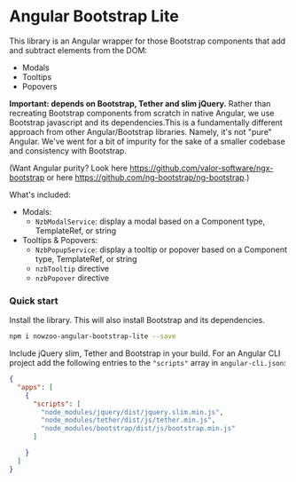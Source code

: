 # Angular Bootstrap Lite

This library is an Angular wrapper for those Bootstrap components that
add and subtract elements from the DOM:

- Modals
- Tooltips
- Popovers

<strong>Important: depends on Bootstrap, Tether and slim jQuery.</strong>
Rather than recreating Bootstrap components from scratch in native Angular, we
use Bootstrap javascript and its dependencies.This is a fundamentally different
approach from other Angular/Bootstrap libraries. Namely, it's not "pure" Angular.
We've went for a bit of impurity for the sake of a smaller codebase and consistency with Bootstrap.

(Want Angular purity? Look here https://github.com/valor-software/ngx-bootstrap or here https://github.com/ng-bootstrap/ng-bootstrap.)

What's included:

- Modals:
   - `NzbModalService`: display a modal based on a Component type, TemplateRef, or string
- Tooltips &amp; Popovers:
   - `NzbPopupService`: display a tooltip or popover based on a Component type, TemplateRef, or string
   - `nzbTooltip` directive
   - `nzbPopover` directive


### Quick start

Install the library. This will also install Bootstrap and its dependencies.
```sh
npm i nowzoo-angular-bootstrap-lite --save
```

Include jQuery slim, Tether and Bootstrap in your build. For an Angular CLI project
add the following entries to the `"scripts"` array in `angular-cli.json`:
```json
{
  "apps": [
	{
	  "scripts": [
		"node_modules/jquery/dist/jquery.slim.min.js",
		"node_modules/tether/dist/js/tether.min.js",
		"node_modules/bootstrap/dist/js/bootstrap.min.js"
	  ]

	}
  ]
}
```
